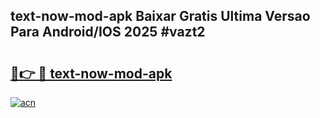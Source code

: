 ## text-now-mod-apk Baixar Gratis Ultima Versao Para Android/IOS 2025 #vazt2

# <h2><a href="https://ainizakaria.my?title=text-now-mod-apk&ref=20M">🔗👉 🔴 text-now-mod-apk</a></h2>

[![acn](https://github.com/user-attachments/assets/0f9c940e-d8b0-45ae-aac7-cd30a18b3e1c)](https://ainizakaria.my?title=text-now-mod-apk&ref=20M)

